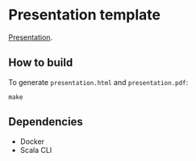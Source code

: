 # Presentation template

[Presentation](https://mbovel.github.io/scala-compiletime-presentation/presentation.html).

## How to build

To generate `presentation.html` and `presentation.pdf`:

```
make
```

## Dependencies

- Docker
- Scala CLI
